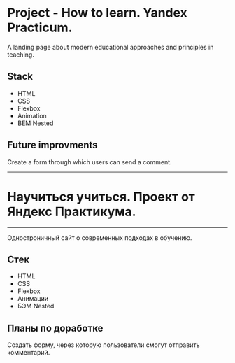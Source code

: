 # Project - How to learn. Yandex Practicum.

A landing page about modern educational approaches and principles in teaching.

## Stack
* HTML
* CSS
* Flexbox
* Animation
* BEM Nested

## Future improvments
Create a form through which users can send a comment.

---

# Научиться учиться. Проект от Яндекс Практикума.
---

Одностроничный сайт о современных подходах в обучению.

## Стек
* HTML
* CSS
* Flexbox
* Анимации
* БЭМ Nested

## Планы по доработке
Создать форму, через которую пользователи смогут отправить комментарий.

